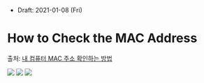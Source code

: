 * Draft: 2021-01-08 (Fri)

# How to Check the MAC Address

출처: [내 컴퓨터 MAC 주소 확인하는 방법](https://www.designlog.org/2511748)

<img src='https://t1.daumcdn.net/tistoryfile/fs15/36_tistory_2009_02_01_08_03_4984d8b8a8708?x-content-disposition=inline'>



<img src='https://t1.daumcdn.net/tistoryfile/fs15/36_tistory_2009_02_01_08_03_4984d8b92f457?x-content-disposition=inline'>



<img src='https://t1.daumcdn.net/tistoryfile/fs15/31_tistory_2009_02_01_08_03_4984d8ba18846?x-content-disposition=inline'>

